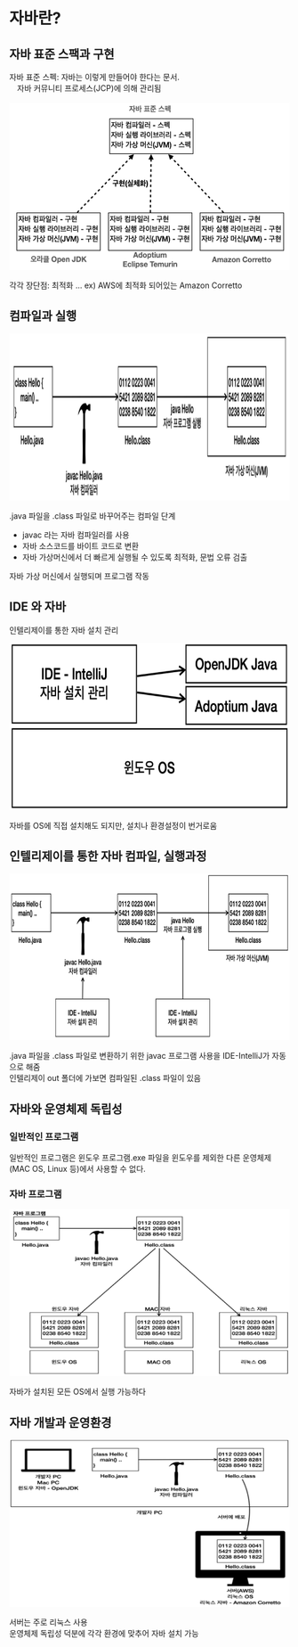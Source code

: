 # 자바란?

## 자바 표준 스팩과 구현
자바 표준 스펙: 자바는 이렇게 만들어야 한다는 문서. <br>
&emsp;자바 커뮤니티 프로세스(JCP)에 의해 관리됨 <br>
<br>
<img src="image/img1" width=700 height="300">

각각 장단점: 최적화 ... ex) AWS에 최적화 되어있는 Amazon Corretto <br>

## 컴파일과 실행
<img src="image/img2.png" width=700 height=300>

.java 파일을 .class 파일로 바꾸어주는 컴파일 단계
- javac 라는 자바 컴파일러를 사용
- 자바 소스코드를 바이트 코드로 변환
- 자바 가상머신에서 더 빠르게 실행될 수 있도록 최적화, 문법 오류 검출

자바 가상 머신에서 실행되며 프로그램 작동 <br>

## IDE 와 자바
인텔리제이를 통한 자바 설치 관리

<img src="image/img3.png" width=700 height=300>

자바를 OS에 직접 설치해도 되지만, 설치나 환경설정이 번거로움

## 인텔리제이를 통한 자바 컴파일, 실행과정

<img src="image/img4.png" width=700 height=300>

.java 파일을 .class 파일로 변환하기 위한 javac 프로그램 사용을 IDE-IntelliJ가 자동으로 해줌 <br>
인텔리제이 out 폴더에 가보면 컴파일된 .class 파일이 있음

## 자바와 운영체제 독립성
### 일반적인 프로그램
일반적인 프로그램은 윈도우 프로그램.exe 파일을 윈도우를 제외한 다른 운영체제(MAC OS, Linux 등)에서 사용할 수 없다. <br>

### 자바 프로그램
<img src="image/img5.png" width=700 height=300>

자바가 설치된 모든 OS에서 실행 가능하다

## 자바 개발과 운영환경
<img src="image/img6.png" width=700 height=300>

서버는 주로 리눅스 사용 <br>
운영체제 독립성 덕분에 각각 환경에 맞추어 자바 설치 가능